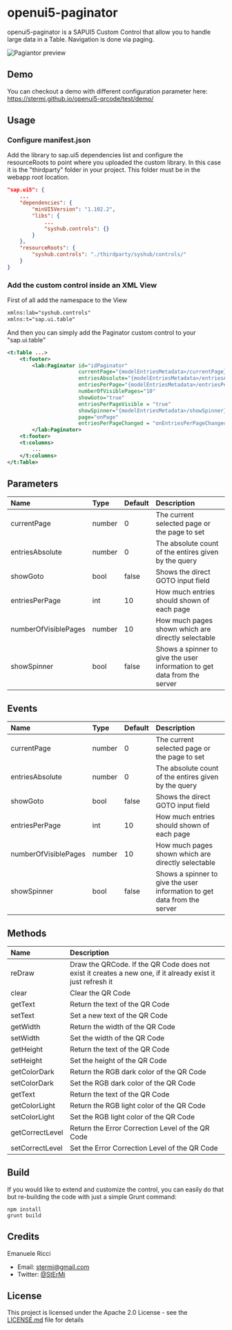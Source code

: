 # openui5-paginator

openui5-paginator is a SAPUI5 Custom Control that allow you to handle large data in a Table. Navigation is done via paging.

![Pagiantor preview](https://raw.githubusercontent.com/StErMi/openui5-pagianator/master/preview.PNG)

## Demo

You can checkout a demo with different configuration parameter here: https://stermi.github.io/openui5-qrcode/test/demo/

## Usage

### Configure manifest.json

Add the library to sap.ui5 dependencies list and configure the resourceRoots to point where you uploaded the custom library.
In this case it is the "thirdparty" folder in your project. This folder must be in the webapp root location.

```json
"sap.ui5": {
    ...
	"dependencies": {
		"minUI5Version": "1.102.2",
		"libs": {
    		...
			"syshub.controls": {}
		}
	},
	"resourceRoots": {
		"syshub.controls": "./thirdparty/syshub/controls/"
	}
}
```

### Add the custom control inside an XML View

First of all add the namespace to the View

```xml
xmlns:lab="syshub.controls"
xmlns:t="sap.ui.table"

```

And then you can simply add the Paginator custom control to your "sap.ui.table"

```xml
<t:Table ...>
    <t:footer>
        <lab:Paginator id="idPaginator"
                       currentPage="{modelEntriesMetadata>/currentPage}"
                       entriesAbsolute="{modelEntriesMetadata>/entriesAbsolute}"
                       entriesPerPage="{modelEntriesMetadata>/entriesPerPage}"
                       numberOfVisiblePages="10"
                       showGoto="true"
                       entriesPerPageVisible = "true"
                       showSpinner="{modelEntriesMetadata>/showSpinner}"
                       page="onPage"
                       entriesPerPageChanged = "onEntriesPerPageChanged">
        </lab:Paginator>
    <t:footer>
    <t:columns>
        ...
    </t:columns>
</t:Table>
```

## Parameters

| Name                 | Type   | Default | Description
|:---------------------|:-------|:--------| :---------  |
| currentPage          | number | 0       | The current selected page or the page to set
| entriesAbsolute      | number | 0       | The absolute count of the entires given by the query
| showGoto             | bool   | false   | Shows the direct GOTO input field
| entriesPerPage       | int    | 10      | How much entries should shown of each page
| numberOfVisiblePages | number | 10      | How much pages shown which are directly selectable
| showSpinner          | bool   | false   | Shows a spinner to give the user information to get data from the server

## Events

| Name                 | Type   | Default | Description
|:---------------------|:-------|:--------| :---------  |
| currentPage          | number | 0       | The current selected page or the page to set
| entriesAbsolute      | number | 0       | The absolute count of the entires given by the query
| showGoto             | bool   | false   | Shows the direct GOTO input field
| entriesPerPage       | int    | 10      | How much entries should shown of each page
| numberOfVisiblePages | number | 10      | How much pages shown which are directly selectable
| showSpinner          | bool   | false   | Shows a spinner to give the user information to get data from the server

## Methods

| Name |  Description
| :---- | :------------------- |
| reDraw | Draw the QRCode. If the QR Code does not exist it creates a new one, if it already exist it just refresh it
| clear | Clear the QR Code
| getText | Return the text of the QR Code
| setText | Set a new text of the QR Code
| getWidth | Return the width of the QR Code
| setWidth | Set the width of the QR Code
| getHeight | Return the text of the QR Code
| setHeight | Set the height of the QR Code
| getColorDark | Return the RGB dark color of the QR Code
| setColorDark | Set the RGB dark color of the QR Code
| getText | Return the text of the QR Code
| getColorLight | Return the RGB light color of the QR Code
| setColorLight | Set the RGB light color of the QR Code
| getCorrectLevel | Return the Error Correction Level of the QR Code
| setCorrectLevel | Set the Error Correction Level of the QR Code

## Build

If you would like to extend and customize the control, you can easily do that but re-building the code with just a simple Grunt command:

```
npm install
grunt build
```

## Credits

Emanuele Ricci

 - Email: [stermi@gmail.com](stermi@gmail.com)
 - Twitter: [@StErMi](https://twitter.com/StErMi)

## License
This project is licensed under the Apache 2.0 License - see the [LICENSE.md](LICENSE.md) file for details
